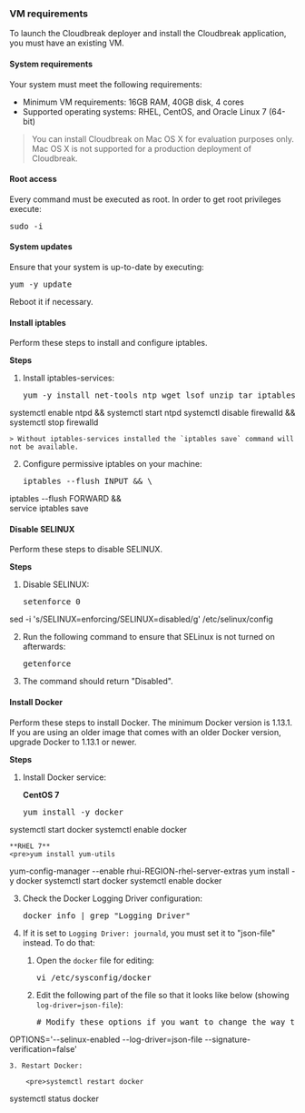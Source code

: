 
### VM requirements

To launch the Cloudbreak deployer and install the Cloudbreak application, you must have an existing VM. 

#### System requirements  

Your system must meet the following requirements:

* Minimum VM requirements: 16GB RAM, 40GB disk, 4 cores
* Supported operating systems: RHEL, CentOS, and Oracle Linux 7 (64-bit)

> You can install Cloudbreak on Mac OS X for evaluation purposes only. Mac OS X is not supported for a production deployment of Cloudbreak.


#### Root access

Every command must be executed as root. In order to get root privileges execute:

<pre>sudo -i</pre>


#### System updates

Ensure that your system is up-to-date by executing:

<pre>yum -y update</pre>

Reboot it if necessary.

#### Install iptables

Perform these steps to install and configure iptables.

**Steps** 

1. Install iptables-services:

    <pre>yum -y install net-tools ntp wget lsof unzip tar iptables-services
systemctl enable ntpd && systemctl start ntpd
systemctl disable firewalld && systemctl stop firewalld</pre>

    > Without iptables-services installed the `iptables save` command will not be available.

2. Configure permissive iptables on your machine:

    <pre>iptables --flush INPUT && \
iptables --flush FORWARD && \
service iptables save</pre>


#### Disable SELINUX

Perform these steps to disable SELINUX.

**Steps** 

1. Disable SELINUX:
    
    <pre>setenforce 0
sed -i 's/SELINUX=enforcing/SELINUX=disabled/g' /etc/selinux/config</pre>

2. Run the following command to ensure that SELinux is not turned on afterwards: 

    <pre>getenforce</pre>
    
3. The command should return "Disabled".     

    
#### Install Docker 

Perform these steps to install Docker. The minimum Docker version is 1.13.1. If you are using an older image that comes with an older Docker version, upgrade Docker to 1.13.1 or newer. 

**Steps**    

1. Install Docker service:

    **CentOS 7**  
    <pre>yum install -y docker
systemctl start docker
systemctl enable docker</pre>

    **RHEL 7**
    <pre>yum install yum-utils
yum-config-manager --enable rhui-REGION-rhel-server-extras
yum install -y docker
systemctl start docker
systemctl enable docker</pre>

3. Check the Docker Logging Driver configuration:

    <pre>docker info | grep "Logging Driver"</pre>
    
4. If it is set to `Logging Driver: journald`, you must  set it to "json-file" instead. To do that:

    1. Open the `docker` file for editing:
    
        <pre>vi /etc/sysconfig/docker</pre>  
        
    2. Edit the following part of the file so that it looks like below (showing `log-driver=json-file`):

        <pre># Modify these options if you want to change the way the docker daemon runs
OPTIONS='--selinux-enabled --log-driver=json-file --signature-verification=false'</pre>     

    3. Restart Docker:

        <pre>systemctl restart docker
systemctl status docker</pre>

